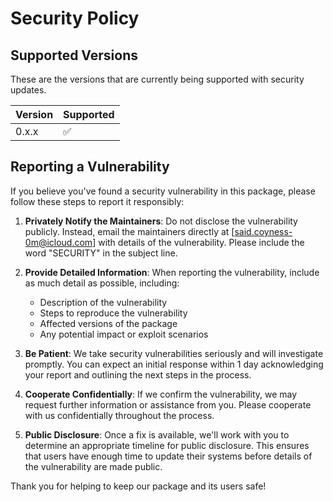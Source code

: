 # Security Policy

## Supported Versions

These are the versions that are
currently being supported with security updates.

| Version | Supported          |
| ------- | ------------------ |
| 0.x.x   | :white_check_mark: |

## Reporting a Vulnerability

If you believe you've found a security vulnerability in this package, please follow these steps to report it responsibly:

1. **Privately Notify the Maintainers**: Do not disclose the vulnerability publicly. Instead, email the maintainers directly at [said.coyness-0m@icloud.com] with details of the vulnerability. Please include the word "SECURITY" in the subject line.

2. **Provide Detailed Information**: When reporting the vulnerability, include as much detail as possible, including:

   - Description of the vulnerability
   - Steps to reproduce the vulnerability
   - Affected versions of the package
   - Any potential impact or exploit scenarios

3. **Be Patient**: We take security vulnerabilities seriously and will investigate promptly. You can expect an initial response within 1 day acknowledging your report and outlining the next steps in the process.

4. **Cooperate Confidentially**: If we confirm the vulnerability, we may request further information or assistance from you. Please cooperate with us confidentially throughout the process.

5. **Public Disclosure**: Once a fix is available, we'll work with you to determine an appropriate timeline for public disclosure. This ensures that users have enough time to update their systems before details of the vulnerability are made public.

Thank you for helping to keep our package and its users safe!

